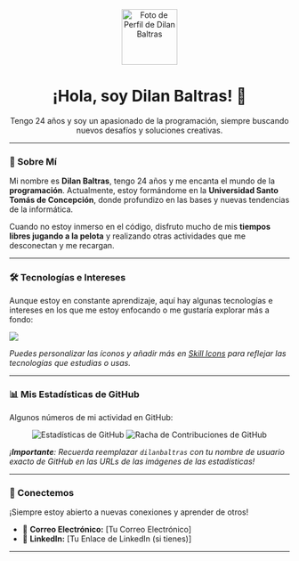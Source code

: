 <div align="center">
  <a href="https://github.com/dilanbaltras">
    <img src="https://avatars.githubusercontent.com/u/ID-DE-TU-USUARIO?s=400&v=4" width="100px;" alt="Foto de Perfil de Dilan Baltras"/>
  </a>
  <h1>¡Hola, soy Dilan Baltras! 👋</h1>
  <p>Tengo 24 años y soy un apasionado de la programación, siempre buscando nuevos desafíos y soluciones creativas.</p>
</div>

---

### 🚀 Sobre Mí

Mi nombre es **Dilan Baltras**, tengo 24 años y me encanta el mundo de la **programación**. Actualmente, estoy formándome en la **Universidad Santo Tomás de Concepción**, donde profundizo en las bases y nuevas tendencias de la informática.

Cuando no estoy inmerso en el código, disfruto mucho de mis **tiempos libres jugando a la pelota** y realizando otras actividades que me desconectan y me recargan.

---

### 🛠️ Tecnologías e Intereses

Aunque estoy en constante aprendizaje, aquí hay algunas tecnologías e intereses en los que me estoy enfocando o me gustaría explorar más a fondo:

<p align="left">
  <a href="https://skillicons.dev">
    <img src="https://skillicons.dev/icons?i=html,css,js,python,java,mysql,git,github,vscode" />
  </a>
</p>

*Puedes personalizar las íconos y añadir más en <a href="https://skillicons.dev/">Skill Icons</a> para reflejar las tecnologías que estudias o usas.*

---

### 📊 Mis Estadísticas de GitHub

Algunos números de mi actividad en GitHub:

<p align="center">
  <img src="https://github-readme-stats.vercel.app/api?username=Alejvndro01&show_icons=true&theme=radical&hide_border=true&count_private=true" alt="Estadísticas de GitHub"/>
  <img src="https://github-readme-streak-stats.herokuapp.com/?user=Alejvndro01&theme=radical&hide_border=true" alt="Racha de Contribuciones de GitHub"/>
</p>

*¡**Importante**: Recuerda reemplazar `dilanbaltras` con tu nombre de usuario exacto de GitHub en las URLs de las imágenes de las estadísticas!*

---

### 💬 Conectemos

¡Siempre estoy abierto a nuevas conexiones y aprender de otros!

- 📧 **Correo Electrónico:** [Tu Correo Electrónico]
- 🔗 **LinkedIn:** [Tu Enlace de LinkedIn (si tienes)]

---
